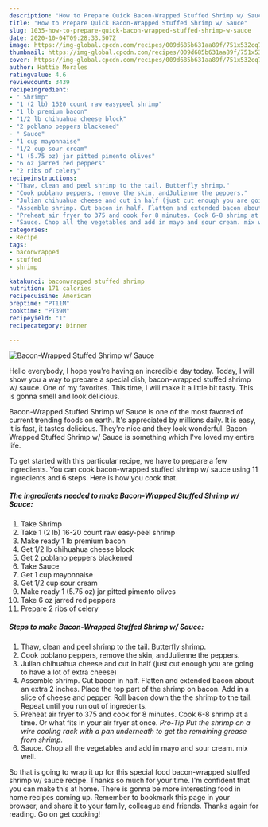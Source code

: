 ```yaml
---
description: "How to Prepare Quick Bacon-Wrapped Stuffed Shrimp w/ Sauce"
title: "How to Prepare Quick Bacon-Wrapped Stuffed Shrimp w/ Sauce"
slug: 1035-how-to-prepare-quick-bacon-wrapped-stuffed-shrimp-w-sauce
date: 2020-10-04T09:28:33.507Z
image: https://img-global.cpcdn.com/recipes/009d685b631aa89f/751x532cq70/bacon-wrapped-stuffed-shrimp-w-sauce-recipe-main-photo.jpg
thumbnail: https://img-global.cpcdn.com/recipes/009d685b631aa89f/751x532cq70/bacon-wrapped-stuffed-shrimp-w-sauce-recipe-main-photo.jpg
cover: https://img-global.cpcdn.com/recipes/009d685b631aa89f/751x532cq70/bacon-wrapped-stuffed-shrimp-w-sauce-recipe-main-photo.jpg
author: Hattie Morales
ratingvalue: 4.6
reviewcount: 3439
recipeingredient:
- " Shrimp"
- "1 (2 lb) 1620 count raw easypeel shrimp"
- "1 lb premium bacon"
- "1/2 lb chihuahua cheese block"
- "2 poblano peppers blackened"
- " Sauce"
- "1 cup mayonnaise"
- "1/2 cup sour cream"
- "1 (5.75 oz) jar pitted pimento olives"
- "6 oz jarred red peppers"
- "2 ribs of celery"
recipeinstructions:
- "Thaw, clean and peel shrimp to the tail. Butterfly shrimp."
- "Cook poblano peppers, remove the skin, andJulienne the peppers."
- "Julian chihuahua cheese and cut in half (just cut enough you are going to have a lot of extra cheese)"
- "Assemble shrimp. Cut bacon in half. Flatten and extended bacon about an extra 2 inches. Place the top part of the shrimp on bacon. Add in a slice of cheese and pepper. Roll bacon down the the shrimp to the tail. Repeat until you run out of ingredents."
- "Preheat air fryer to 375 and cook for 8 minutes. Cook 6-8 shrimp at a time. Or what fits in your air fryer at once. *Pro-Tip Put the shrimp on a wire cooling rack with a pan underneath to get the remaining grease from shrimp.*"
- "Sauce. Chop all the vegetables and add in mayo and sour cream. mix well."
categories:
- Recipe
tags:
- baconwrapped
- stuffed
- shrimp

katakunci: baconwrapped stuffed shrimp 
nutrition: 171 calories
recipecuisine: American
preptime: "PT11M"
cooktime: "PT39M"
recipeyield: "1"
recipecategory: Dinner

---
```



![Bacon-Wrapped Stuffed Shrimp w/ Sauce](https://img-global.cpcdn.com/recipes/009d685b631aa89f/751x532cq70/bacon-wrapped-stuffed-shrimp-w-sauce-recipe-main-photo.jpg)

Hello everybody, I hope you're having an incredible day today. Today, I will show you a way to prepare a special dish, bacon-wrapped stuffed shrimp w/ sauce. One of my favorites. This time, I will make it a little bit tasty. This is gonna smell and look delicious.



Bacon-Wrapped Stuffed Shrimp w/ Sauce is one of the most favored of current trending foods on earth. It's appreciated by millions daily. It is easy, it is fast, it tastes delicious. They're nice and they look wonderful. Bacon-Wrapped Stuffed Shrimp w/ Sauce is something which I've loved my entire life.


To get started with this particular recipe, we have to prepare a few ingredients. You can cook bacon-wrapped stuffed shrimp w/ sauce using 11 ingredients and 6 steps. Here is how you cook that.

<!--inarticleads1-->

##### The ingredients needed to make Bacon-Wrapped Stuffed Shrimp w/ Sauce:

1. Take  Shrimp
1. Take 1 (2 lb) 16-20 count raw easy-peel shrimp
1. Make ready 1 lb premium bacon
1. Get 1/2 lb chihuahua cheese block
1. Get 2 poblano peppers blackened
1. Take  Sauce
1. Get 1 cup mayonnaise
1. Get 1/2 cup sour cream
1. Make ready 1 (5.75 oz) jar pitted pimento olives
1. Take 6 oz jarred red peppers
1. Prepare 2 ribs of celery




<!--inarticleads2-->

##### Steps to make Bacon-Wrapped Stuffed Shrimp w/ Sauce:

1. Thaw, clean and peel shrimp to the tail. Butterfly shrimp.
1. Cook poblano peppers, remove the skin, andJulienne the peppers.
1. Julian chihuahua cheese and cut in half (just cut enough you are going to have a lot of extra cheese)
1. Assemble shrimp. Cut bacon in half. Flatten and extended bacon about an extra 2 inches. Place the top part of the shrimp on bacon. Add in a slice of cheese and pepper. Roll bacon down the the shrimp to the tail. Repeat until you run out of ingredents.
1. Preheat air fryer to 375 and cook for 8 minutes. Cook 6-8 shrimp at a time. Or what fits in your air fryer at once. *Pro-Tip Put the shrimp on a wire cooling rack with a pan underneath to get the remaining grease from shrimp.*
1. Sauce. Chop all the vegetables and add in mayo and sour cream. mix well.




So that is going to wrap it up for this special food bacon-wrapped stuffed shrimp w/ sauce recipe. Thanks so much for your time. I'm confident that you can make this at home. There is gonna be more interesting food in home recipes coming up. Remember to bookmark this page in your browser, and share it to your family, colleague and friends. Thanks again for reading. Go on get cooking!
